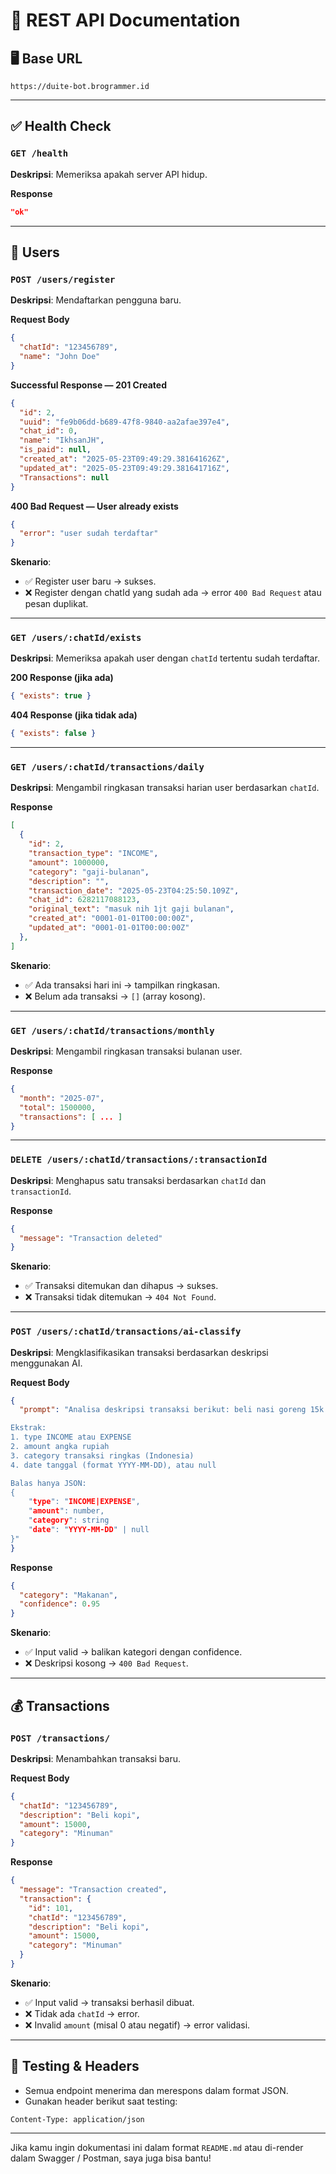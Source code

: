 # 📘 REST API Documentation

## 🖥️ Base URL

```
https://duite-bot.brogrammer.id
```

---

## ✅ Health Check

### `GET /health`

**Deskripsi**: Memeriksa apakah server API hidup.

**Response**

```json
"ok"
```

---

## 👤 Users

### `POST /users/register`

**Deskripsi**: Mendaftarkan pengguna baru.

**Request Body**

```json
{
  "chatId": "123456789",
  "name": "John Doe"
}
```

**Successful Response — 201 Created**

```json
{
  "id": 2,
  "uuid": "fe9b06dd-b689-47f8-9840-aa2afae397e4",
  "chat_id": 0,
  "name": "IkhsanJH",
  "is_paid": null,
  "created_at": "2025-05-23T09:49:29.381641626Z",
  "updated_at": "2025-05-23T09:49:29.381641716Z",
  "Transactions": null
}
```

**400 Bad Request — User already exists**

```json
{
  "error": "user sudah terdaftar"
}
```

**Skenario**:

* ✅ Register user baru → sukses.
* ❌ Register dengan chatId yang sudah ada → error `400 Bad Request` atau pesan duplikat.

---

### `GET /users/:chatId/exists`

**Deskripsi**: Memeriksa apakah user dengan `chatId` tertentu sudah terdaftar.

**200 Response (jika ada)**

```json
{ "exists": true }
```

**404 Response (jika tidak ada)**

```json
{ "exists": false }
```

---

### `GET /users/:chatId/transactions/daily`

**Deskripsi**: Mengambil ringkasan transaksi harian user berdasarkan `chatId`.

**Response**

```json
[
  {
    "id": 2,
    "transaction_type": "INCOME",
    "amount": 1000000,
    "category": "gaji-bulanan",
    "description": "",
    "transaction_date": "2025-05-23T04:25:50.109Z",
    "chat_id": 6282117088123,
    "original_text": "masuk nih 1jt gaji bulanan",
    "created_at": "0001-01-01T00:00:00Z",
    "updated_at": "0001-01-01T00:00:00Z"
  },
]
```

**Skenario**:

* ✅ Ada transaksi hari ini → tampilkan ringkasan.
* ❌ Belum ada transaksi → `[]` (array kosong).

---

### `GET /users/:chatId/transactions/monthly`

**Deskripsi**: Mengambil ringkasan transaksi bulanan user.

**Response**

```json
{
  "month": "2025-07",
  "total": 1500000,
  "transactions": [ ... ]
}
```

---

### `DELETE /users/:chatId/transactions/:transactionId`

**Deskripsi**: Menghapus satu transaksi berdasarkan `chatId` dan `transactionId`.

**Response**

```json
{
  "message": "Transaction deleted"
}
```

**Skenario**:

* ✅ Transaksi ditemukan dan dihapus → sukses.
* ❌ Transaksi tidak ditemukan → `404 Not Found`.

---

### `POST /users/:chatId/transactions/ai-classify`

**Deskripsi**: Mengklasifikasikan transaksi berdasarkan deskripsi menggunakan AI.

**Request Body**

```json
{
  "prompt": "Analisa deskripsi transaksi berikut: beli nasi goreng 15k kemaren

Ekstrak:
1. type INCOME atau EXPENSE
2. amount angka rupiah
3. category transaksi ringkas (Indonesia)
4. date tanggal (format YYYY-MM-DD), atau null

Balas hanya JSON:
{
	"type": "INCOME|EXPENSE",
	"amount": number,
	"category": string
	"date": "YYYY-MM-DD" | null
}"
}
```

**Response**

```json
{
  "category": "Makanan",
  "confidence": 0.95
}
```

**Skenario**:

* ✅ Input valid → balikan kategori dengan confidence.
* ❌ Deskripsi kosong → `400 Bad Request`.

---

## 💰 Transactions

### `POST /transactions/`

**Deskripsi**: Menambahkan transaksi baru.

**Request Body**

```json
{
  "chatId": "123456789",
  "description": "Beli kopi",
  "amount": 15000,
  "category": "Minuman"
}
```

**Response**

```json
{
  "message": "Transaction created",
  "transaction": {
    "id": 101,
    "chatId": "123456789",
    "description": "Beli kopi",
    "amount": 15000,
    "category": "Minuman"
  }
}
```

**Skenario**:

* ✅ Input valid → transaksi berhasil dibuat.
* ❌ Tidak ada `chatId` → error.
* ❌ Invalid `amount` (misal 0 atau negatif) → error validasi.

---

## 🧪 Testing & Headers

* Semua endpoint menerima dan merespons dalam format JSON.
* Gunakan header berikut saat testing:

```
Content-Type: application/json
```

---

Jika kamu ingin dokumentasi ini dalam format `README.md` atau di-render dalam Swagger / Postman, saya juga bisa bantu!
